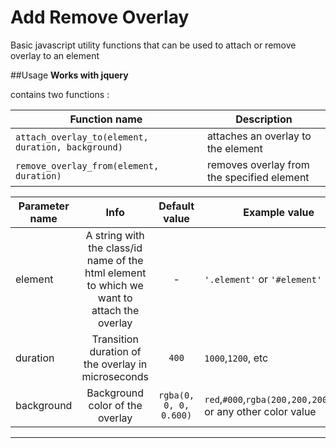 
# Add Remove Overlay

Basic javascript utility functions that can be used to attach or remove overlay to an element

##Usage
**Works with jquery**

contains two functions :


| Function name | Description                    |
| ------------- | ------------------------------ |
| `attach_overlay_to(element, duration, background)`      | attaches an overlay to the element       |
| `remove_overlay_from(element, duration)`   | removes overlay from the specified element     |


| Parameter name  | Info  | Default value | Example value |
| ------------ |:---------------:|:-----:|----------|
| element      | A string with the class/id name of the html element to which we want to attach the overlay  | - |`'.element'` or `'#element'`|
| duration     | Transition duration of the overlay in microseconds | `400`  | `1000`,`1200`, etc|
| background | Background color of the overlay      | `rgba(0, 0, 0, 0.600)` |`red`,`#000`,`rgba(200,200,200,0.4)` or any other color value|
                
----

